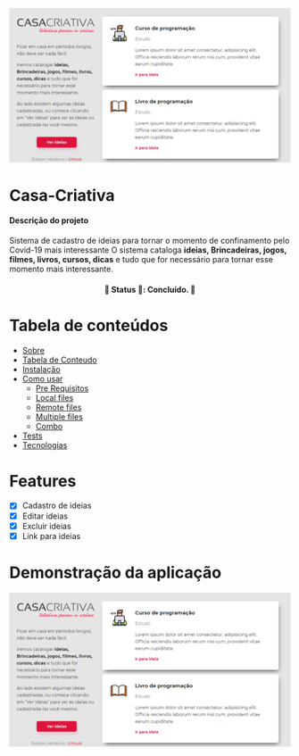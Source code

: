 ![Banner - CasaCriativa](https://github.com/robsonmedeiross/Assets-git/blob/main/Banner%20-%20CasaCriativa.png)


# Casa-Criativa

#### Descrição do projeto

Sistema de cadastro de ideias para tornar o momento de confinamento pelo Covid-19 mais interessante
O sistema cataloga **ideias, Brincadeiras, jogos, filmes, livros, cursos, dicas** e tudo que for necessário para tornar esse momento mais interessante.

<h4 align="center"> 
	🚧 Status 🚀: Concluído. 🚧
</h4>

Tabela de conteúdos
=================
<!--ts-->
   * [Sobre](#Casa-Criativa)
   * [Tabela de Conteudo](#tabela-de-conteudo)
   * [Instalação](#instalacao)
   * [Como usar](#como-usar)
      * [Pre Requisitos](#pre-requisitos)
      * [Local files](#local-files)
      * [Remote files](#remote-files)
      * [Multiple files](#multiple-files)
      * [Combo](#combo)
   * [Tests](#testes)
   * [Tecnologias](#tecnologias)
<!--te-->

# Features

- [x] Cadastro de ideias
- [x] Editar ideias
- [x] Excluir ideias
- [x] Link para ideias

# Demonstração da aplicação
![Gif - CasaCriativa](https://github.com/robsonmedeiross/Assets-git/blob/main/Banner%20-%20CasaCriativa.png)



